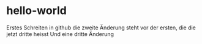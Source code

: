 # hello-world
Erstes Schreiten in github
die zweite Änderung steht vor der ersten, die die jetzt dritte heisst
Und eine dritte Änderung
